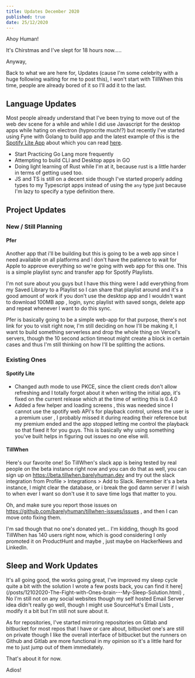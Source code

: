 ```yaml
---
title: Updates December 2020
published: true
date: 25/12/2020
---
```


Ahoy Human!

It's Chirstmas and I've slept for 18 hours now.....

Anyway,

Back to what we are here for, Updates (cause I'm some celebrity with a huge following waiting for me to post this), I won't start with TillWhen this
time, people are already bored of it so I'll add it to the last.

## Language Updates

Most people already understand that I've been trying to move out of the web dev scene for a while and while I did use Javascript for the desktop apps
while hating on electron (hyprocrite much!?) but recently I've started using Fyne with Golang to build app and the latest example of this is the
[Spotify Lite App](https://github.com/barelyhuman/spotify-lite-go/releases) about which you can read
[here](/posts/10122020-Moving-away-from-web-apps---Story-of-Another-experiment.html).

- Start Practicing Go Lang more frequently
- Attempting to build CLI and Desktop apps in GO
- Doing light learning of Rust while I'm at it, because rust is a little harder in terms of getting used too.
- JS and TS is still on a decent side though I've started properly adding types to my Typescript apps instead of using the `any` type just because I'm
  lazy to specify a type definition there.

## Project Updates

### New / Still Planning

#### Pfer

Another app that i'll be building but this is going to be a web app since I need available on all platforms and I don't have the patience to wait for
Apple to approve everything so we're going with web app for this one. This is a simple playlist sync and transfer app for Spotify Playlists.

I'm not sure about you guys but I have this thing were I add everything from my Saved Library to a Playlist so I can share that playlist around and
it's a good amount of work if you don't use the desktop app and I wouldn't want to download 100MB app , login, sync playlist with saved songs, delete
app and repeat whenever I want to do this sync.

Pfer is basically going to be a simple web-app for that purpose, there's not link for you to visit right now, I'm still deciding on how I'll be making
it, I want to build something serverless and drop the whole thing on Vercel's servers, though the 10 second action timeout might create a block in
certain cases and thus I'm still thinking on how I'll be splitting the actions.

### Existing Ones

#### Spotify Lite

- Changed auth mode to use PKCE, since the client creds don't allow refreshing and I totally forgot about it when writing the initial app, it's fixed
  on the current release which at the time of writing this is 0.4.0
- Added a few helper and loading screens , this was needed since I cannot use the spotify web API's for playback control, unless the user is a premium
  user , I probably missed it during reading their reference but my premium ended and the app stopped letting me control the playback so that fixed it
  for you guys. This is basically why using something you've built helps in figuring out issues no one else will.

#### TillWhen

Here's our favorite one! So TillWhen's slack app is being tested by real people on the beta instance right now and you can do that as well, you can
sign up on https://beta.tillwhen.barelyhuman.dev and try out the slack integration from Profile > Integrations > Add to Slack. Remember it's a beta
instance, I might clear the database, or i break the god damn server if I wish to when ever I want so don't use it to save time logs that matter to
you.

Oh, and make sure you report those issues on https://github.com/barelyhuman/tillwhen-issues/issues , and then I can move onto fixing them.

I'm sad though that no one's donated yet... I'm kidding, though Its good TillWhen has 140 users right now, which is good considering I only promoted
it on ProductHunt and maybe , just maybe on HackerNews and LinkedIn.

## Sleep and Work Updates

It's all going good, the works going great, I've improved my sleep cycle quite a bit with the solution I wrote a few posts back, you can find it
here](/posts/12102020-The-Fight-with-Ones-brain---My-Sleep-Solution.html) , No I'm still not on any social websites though my self hosted Email Server
idea didn't really go well, though I might use SourceHut's Email Lists , modify it a bit but I'm still not sure about it.

As for repositories, I've started mirroring repositories on Gitlab and bitbucket for most repos that I have or care about, bitbucket one's are still
on private though I like the overall interface of bitbucket but the runners on Github and Gitlab are more functional in my opinion so it's a little
hard for me to just jump out of them immediately.

That's about it for now.

Adios!
